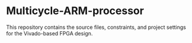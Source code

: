 # Multicycle-ARM-processor
This repository contains the source files, constraints, and project settings for the Vivado-based FPGA design.
